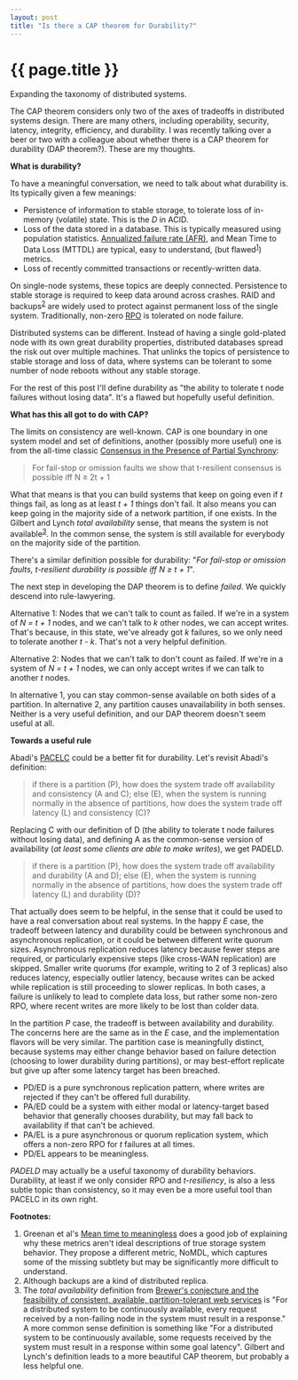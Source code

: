 ```yaml
---
layout: post
title: "Is there a CAP theorem for Durability?"
---
```


{{ page.title }}
================

<p class="meta">Expanding the taxonomy of distributed systems.</p>

The CAP theorem considers only two of the axes of tradeoffs in distributed systems design. There are many others, including operability, security, latency, integrity, efficiency, and durability. I was recently talking over a beer or two with a colleague about whether there is a CAP theorem for durability (DAP theorem?). These are my thoughts.

**What is durability?**

To have a meaningful conversation, we need to talk about what durability is. Its typically given a few meanings:

 * Persistence of information to stable storage, to tolerate loss of in-memory (volatile) state. This is the *D* in ACID.
 * Loss of the data stored in a database. This is typically measured using population statistics. [Annualized failure rate (AFR)](https://en.wikipedia.org/wiki/Annualized_failure_rate), and Mean Time to Data Loss (MTTDL) are typical, easy to understand, (but flawed<sup>[1](#foot1)</sup>) metrics.
 * Loss of recently committed transactions or recently-written data.

On single-node systems, these topics are deeply connected. Persistence to stable storage is required to keep data around across crashes. RAID and backups<sup>[2](#foot2)</sup> are widely used to protect against permanent loss of the single system. Traditionally, non-zero [RPO](https://en.wikipedia.org/wiki/Recovery_point_objective) is tolerated on node failure.

Distributed systems can be different. Instead of having a single gold-plated node with its own great durability properties, distributed databases spread the risk out over multiple machines. That unlinks the topics of persistence to stable storage and loss of data, where systems can be tolerant to some number of node reboots without any stable storage.

For the rest of this post I'll define durability as "the ability to tolerate t node failures without losing data". It's a flawed but hopefully useful definition.

**What has this all got to do with CAP?**

The limits on consistency are well-known. CAP is one boundary in one system model and set of definitions, another (possibly more useful) one is from the all-time classic [Consensus in the Presence of Partial Synchrony](http://groups.csail.mit.edu/tds/papers/Lynch/jacm88.pdf):

> For fail-stop or omission faults we show that t-resilient consensus is possible iff N &ge; 2t + 1

What that means is that you can build systems that keep on going even if *t* things fail, as long as at least *t + 1* things don't fail. It also means you can keep going in the majority side of a network partition, if one exists. In the Gilbert and Lynch *total availability* sense, that means the system is not available<sup>[3](#foot3)</sup>. In the common sense, the system is still available for everybody on the majority side of the partition.

There's a similar definition possible for durability: "*For fail-stop or omission faults, t-resilient durability is possible iff N &ge; t + 1*".

The next step in developing the DAP theorem is to define *failed*. We quickly descend into rule-lawyering.

Alternative 1: Nodes that we can't talk to count as failed. If we're in a system of *N = t + 1* nodes, and we can't talk to *k* other nodes, we can accept writes. That's because, in this state, we've already got *k* failures, so we only need to tolerate another *t - k*. That's not a very helpful definition.

Alternative 2: Nodes that we can't talk to don't count as failed. If we're in a system of *N = t + 1* nodes, we can only accept writes if we can talk to another *t* nodes.

In alternative 1, you can stay common-sense available on both sides of a partition. In alternative 2, any partition causes unavailability in both senses. Neither is a very useful definition, and our DAP theorem doesn't seem useful at all.

**Towards a useful rule**

Abadi's [PACELC](http://cs-www.cs.yale.edu/homes/dna/papers/abadi-pacelc.pdf) could be a better fit for durability. Let's revisit Abadi's definition:

>  if there is a partition (P), how does the system trade off availability and consistency (A and C); else (E), when the system is running normally in the absence of partitions, how does the system trade off latency (L) and consistency (C)?

Replacing C with our definition of D (the ability to tolerate t node failures without losing data), and defining A as the common-sense version of availability (*at least some clients are able to make writes*), we get PADELD.

>  if there is a partition (P), how does the system trade off availability and durability (A and D); else (E), when the system is running normally in the absence of partitions, how does the system trade off latency (L) and durability (D)?

That actually does seem to be helpful, in the sense that it could be used to have a real conversation about real systems. In the happy *E* case, the tradeoff between latency and durability could be between synchronous and asynchronous replication, or it could be between different write quorum sizes. Asynchronous replication reduces latency because fewer steps are required, or particularly expensive steps (like cross-WAN replication) are skipped. Smaller write quorums (for example, writing to 2 of 3 replicas) also reduces latency, especially outlier latency, because writes can be acked while replication is still proceeding to slower replicas. In both cases, a failure is unlikely to lead to complete data loss, but rather some non-zero RPO, where recent writes are more likely to be lost than colder data.

In the partition *P* case, the tradeoff is between availability and durability. The concerns here are the same as in the *E* case, and the implementation flavors will be very similar. The partition case is meaningfully distinct, because systems may either change behavior based on failure detection (choosing to lower durability during partitions), or may best-effort replicate but give up after some latency target has been breached.

 * PD/ED is a pure synchronous replication pattern, where writes are rejected if they can't be offered full durability.
 * PA/ED could be a system with either modal or latency-target based behavior that generally chooses durability, but may fall back to availability if that can't be achieved.
 * PA/EL is a pure asynchronous or quorum replication system, which offers a non-zero RPO for *t* failures at all times.
 * PD/EL appears to be meaningless.

*PADELD* may actually be a useful taxonomy of durability behaviors. Durability, at least if we only consider RPO and *t-resiliency*, is also a less subtle topic than consistency, so it may even be a more useful tool than PACELC in its own right.

**Footnotes:**

 1. <a name="foot1"></a> Greenan et al's [Mean time to meaningless](http://web.eecs.utk.edu/~plank/plank/papers/Hot-Storage-2010.pdf) does a good job of explaining why these metrics aren't ideal descriptions of true storage system behavior. They propose a different metric, NoMDL, which captures some of the missing subtlety but may be significantly more difficult to understand.
 2. <a name="foot2"></a> Although backups are a kind of distributed replica.
 3. <a name="foot3"></a> The *total availability* definition from [Brewer's conjecture and the feasibility of consistent, available, partition-tolerant web services](http://dl.acm.org/citation.cfm?id=564601&CFID=716755369&CFTOKEN=66839118) is "For a distributed system to be continuously available, every request received by a non-failing node in the system must result in a response." A more common sense definition is something like "For a distributed system to be continuously available, some requests received by the system must result in a response within some goal latency". Gilbert and Lynch's definition leads to a more beautiful CAP theorem, but probably a less helpful one.
